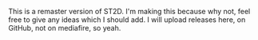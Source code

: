 This is a remaster version of ST2D. I'm making this because why not, feel free to give any ideas which I should add. I will upload releases here, on GitHub, not on mediafire, so yeah.
